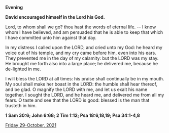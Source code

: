 **Evening**

**David encouraged himself in the Lord his God.**
 
Lord, to whom shall we go? thou hast the words of eternal life. -- I know whom I have believed, and am persuaded that he is able to keep that which I have committed unto him against that day.
 
In my distress I called upon the LORD, and cried unto my God: he heard my voice out of his temple, and my cry came before him, even into his ears. They prevented me in the day of my calamity: but the LORD was my stay. He brought me forth also into a large place; he delivered me, because he de-lighted in me.
 
I will bless the LORD at all times: his praise shall continually be in my mouth. My soul shall make her boast in the LORD: the humble shall hear thereof, and be glad. O magnify the LORD with me, and let us exalt his name together. I sought the LORD, and he heard me, and delivered me from all my fears. O taste and see that the LORD is good: blessed is the man that trusteth in him.  

**1 Sam 30:6; John 6:68; 2 Tim 1:12; Psa 18:6,18,19; Psa 34:1-4,8**

[Friday 29-October, 2021](https://t.me/daily_light)

